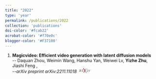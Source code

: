```yaml
---
title: "2022"
type: 'year'
permalink: /publications/2022
collection: 'publications'
doi-color: '#fcab22'
acrobat-color: '#f70e0c'
blogger-color: '#F37100'
---
```

1. **Magicvideo: Efficient video generation with latent diffusion models** <br>
-- Daquan Zhou, Weimin Wang, Hanshu Yan, Weiwei Lv, <strong>Yizhe Zhu</strong>, Jiashi Feng ,<br>
--<I>arXiv preprint arXiv:2211.11018</I> &nbsp;<a href='https://arxiv.org/abs/2211.11018' target='_blank' class='btn btn--mcwarxiv'><img src='../images/arxiv-logo-16px-high.png'/></a> 

